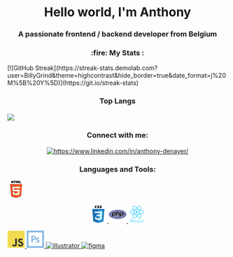
<h1 align="center">Hello world, I'm Anthony</h1>
<h3 align="center">A passionate frontend / backend developer from Belgium</h3>

<h3 align="center"> :fire: My Stats : </h3>
<div style="center">
    [![GitHub Streak](https://streak-stats.demolab.com?user=BillyGrind&theme=highcontrast&hide_border=true&date_format=j%20M%5B%20Y%5D)](https://git.io/streak-stats)
</div>
<h3 align="center"> Top Langs </h3>
<a href=""> <img align="center" src="https://github-readme-stats-sigma-five.vercel.app/api/top-langs/?username=BillyGrind&theme=react&line_height=40&hide=css"/> </a>

<h3 align="center">Connect with me:</h3>
<p align="center">
<a href="https://www.linkedin.com/in/anthony-denayer/" target="blank"><img align="center" src="https://raw.githubusercontent.com/rahuldkjain/github-profile-readme-generator/master/src/images/icons/Social/linked-in-alt.svg" alt="https://www.linkedin.com/in/anthony-denayer/" height="30" width="40" /></a>
</p>

<h3 align="center">Languages and Tools:</h3>
 <a href="https://www.w3.org/html/" target="_blank" rel="noreferrer"> <img src="https://raw.githubusercontent.com/devicons/devicon/master/icons/html5/html5-original-wordmark.svg" alt="html5" width="40" height="40"/> </a> 
<p align="center"><a href="https://www.w3schools.com/css/" target="_blank" rel="noreferrer"> <img src="https://raw.githubusercontent.com/devicons/devicon/master/icons/css3/css3-original-wordmark.svg" alt="css3" width="40" height="40"/></a><a href="https://www.php.net" target="_blank" rel="noreferrer"> <img src="https://raw.githubusercontent.com/devicons/devicon/master/icons/php/php-original.svg" alt="php" width="40" height="40"/> </a><a href="https://reactjs.org/" target="_blank" rel="noreferrer"> <img src="https://raw.githubusercontent.com/devicons/devicon/master/icons/react/react-original-wordmark.svg" alt="react" width="40" height="40"/> </a> </p><a href="https://developer.mozilla.org/en-US/docs/Web/JavaScript" target="_blank" rel="noreferrer"> <img src="https://raw.githubusercontent.com/devicons/devicon/master/icons/javascript/javascript-original.svg" alt="javascript" width="40" height="40"/> </a><a href="https://www.photoshop.com/en" target="_blank" rel="noreferrer"> <img src="https://raw.githubusercontent.com/devicons/devicon/master/icons/photoshop/photoshop-line.svg" alt="photoshop" width="40" height="40"/> </a><a href="https://www.adobe.com/in/products/illustrator.html" target="_blank" rel="noreferrer"> <img src="https://www.vectorlogo.zone/logos/adobe_illustrator/adobe_illustrator-icon.svg" alt="illustrator" width="40" height="40"/> </a><a href="https://www.figma.com/" target="_blank" rel="noreferrer"> <img src="https://www.vectorlogo.zone/logos/figma/figma-icon.svg" alt="figma" width="40" height="40"/> </a> 


